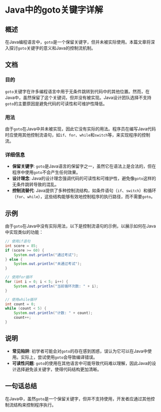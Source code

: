 <!--
Meta Description: # Java中的goto关键字详解 ## 概述 在Java编程语言中，`goto`是一个保留关键字，但并未被实际使用。本篇文章将深入探讨`goto`关键字的意义和Java的控制流机制。 ## 文档 ### 目的 `goto`关键字在许多编程语言中用于无条件跳转到代码中的其他位置。然而，在Java中，...
Meta Keywords: goto, system, out, println, count
-->

# Java中的goto关键字详解

## 概述
在Java编程语言中，`goto`是一个保留关键字，但并未被实际使用。本篇文章将深入探讨`goto`关键字的意义和Java的控制流机制。

## 文档
### 目的
`goto`关键字在许多编程语言中用于无条件跳转到代码中的其他位置。然而，在Java中，虽然保留了这个关键词，但并没有被实现。Java设计团队选择不支持`goto`的主要原因是避免代码的可读性和可维护性降低。

### 用法
由于`goto`在Java中并未被实现，因此它没有实际的用法。程序员在编写Java代码时应使用其他控制流语句，如`if`、`for`、`while`和`switch`等，来实现程序的控制流。

### 详细信息
- **保留关键字**: `goto`是Java语言的保留字之一，虽然它在语法上是合法的，但在程序中使用`goto`不会产生任何效果。
- **设计理念**: Java的设计理念强调代码的可读性和可维护性，避免像`goto`这样的无条件跳转导致的混乱。
- **控制流替代**: Java提供了多种控制流结构，如条件语句（`if`、`switch`）和循环（`for`、`while`），这些结构能够有效地控制程序的执行路径，而不需要`goto`。

## 示例
由于`goto`在Java中没有实际用法，以下是控制流语句的示例，以展示如何在Java中实现类似的功能：

```java
// 使用if语句
int score = 85;
if (score >= 60) {
    System.out.println("通过考试");
} else {
    System.out.println("未通过考试");
}

// 使用for循环
for (int i = 0; i < 5; i++) {
    System.out.println("当前循环次数: " + i);
}

// 使用while循环
int count = 0;
while (count < 5) {
    System.out.println("计数: " + count);
    count++;
}
```

## 说明
- **常见陷阱**: 初学者可能会对`goto`的存在感到困惑，误认为它可以在Java中使用。实际上，尝试使用`goto`会导致编译错误。
- **可读性问题**: `goto`的使用在其他语言中可能导致代码难以理解，因此Java的设计选择避免该关键字，使得代码结构更加清晰。

## 一句话总结
在Java中，虽然`goto`是一个保留关键字，但并不支持使用，开发者应通过其他控制流结构来控制程序执行。